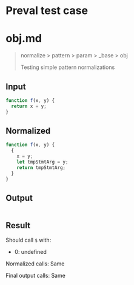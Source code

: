 # Preval test case

# obj.md

> normalize > pattern > param > _base > obj
>
> Testing simple pattern normalizations

## Input

`````js filename=intro
function f(x, y) {
  return x = y;
}
`````

## Normalized

`````js filename=intro
function f(x, y) {
  {
    x = y;
    let tmpStmtArg = y;
    return tmpStmtArg;
  }
}
`````

## Output

`````js filename=intro

`````

## Result

Should call `$` with:
 - 0: undefined

Normalized calls: Same

Final output calls: Same
